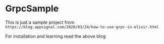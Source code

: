 # GrpcSample

This is just a sample project from
`https://blog.appsignal.com/2020/03/24/how-to-use-grpc-in-elixir.html`


For installation and learning read the above blog